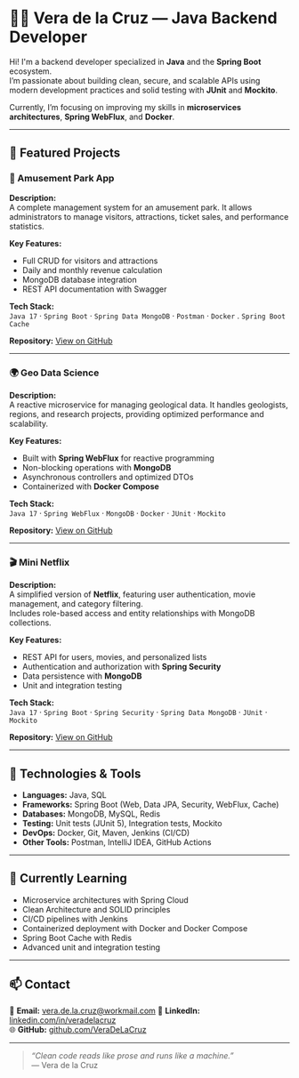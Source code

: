 # 👩‍💻 Vera de la Cruz — Java Backend Developer

Hi! I'm a backend developer specialized in **Java** and the **Spring Boot** ecosystem.  
I’m passionate about building clean, secure, and scalable APIs using modern development practices and solid testing with **JUnit** and **Mockito**.  

Currently, I’m focusing on improving my skills in **microservices architectures**, **Spring WebFlux**, and **Docker**.

---

## 🚀 Featured Projects

### 🎢 Amusement Park App
**Description:**  
A complete management system for an amusement park. It allows administrators to manage visitors, attractions, ticket sales, and performance statistics.

**Key Features:**
- Full CRUD for visitors and attractions  
- Daily and monthly revenue calculation  
- MongoDB database integration  
- REST API documentation with Swagger  

**Tech Stack:**  
`Java 17` · `Spring Boot` · `Spring Data MongoDB` · `Postman` · `Docker` . `Spring Boot Cache`

**Repository:** [View on GitHub](https://github.com/VeradelaCruz/amusement-park-app.git)

---

### 🌍 Geo Data Science
**Description:**  
A reactive microservice for managing geological data. It handles geologists, regions, and research projects, providing optimized performance and scalability.

**Key Features:**
- Built with **Spring WebFlux** for reactive programming  
- Non-blocking operations with **MongoDB**  
- Asynchronous controllers and optimized DTOs  
- Containerized with **Docker Compose**  

**Tech Stack:**  
`Java 17` · `Spring WebFlux` · `MongoDB` · `Docker` · `JUnit` · `Mockito`  

**Repository:** [View on GitHub](https://github.com/VeradelaCruz/geodata-services.git)

---

### 🎬 Mini Netflix
**Description:**  
A simplified version of **Netflix**, featuring user authentication, movie management, and category filtering.  
Includes role-based access and entity relationships with MongoDB collections.

**Key Features:**
- REST API for users, movies, and personalized lists  
- Authentication and authorization with **Spring Security**  
- Data persistence with **MongoDB**  
- Unit and integration testing  

**Tech Stack:**  
`Java 17` · `Spring Boot` · `Spring Security` · `Spring Data MongoDB` · `JUnit` · `Mockito`  

**Repository:** [View on GitHub](https://github.com/VeradelaCruz/mini_netflix.git)

---

## 🧠 Technologies & Tools
- **Languages:** Java, SQL  
- **Frameworks:** Spring Boot (Web, Data JPA, Security, WebFlux, Cache)  
- **Databases:** MongoDB, MySQL, Redis  
- **Testing:** Unit tests (JUnit 5), Integration tests, Mockito  
- **DevOps:** Docker, Git, Maven, Jenkins (CI/CD)  
- **Other Tools:** Postman, IntelliJ IDEA, GitHub Actions  

---

## 🧩 Currently Learning
- Microservice architectures with Spring Cloud  
- Clean Architecture and SOLID principles  
- CI/CD pipelines with Jenkins  
- Containerized deployment with Docker and Docker Compose  
- Spring Boot Cache with Redis  
- Advanced unit and integration testing  

---

## 📫 Contact
📧 **Email:** vera.de.la.cruz@workmail.com 
💼 **LinkedIn:** [linkedin.com/in/veradelacruz](https://linkedin.com/in/veradelacruz)  
🌐 **GitHub:** [github.com/VeraDeLaCruz](https://github.com/VeraDeLaCruz)

---

> *“Clean code reads like prose and runs like a machine.”*  
> — Vera de la Cruz
